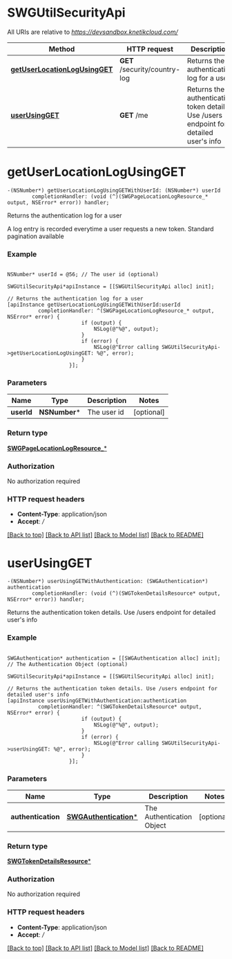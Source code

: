 # SWGUtilSecurityApi

All URIs are relative to *https://devsandbox.knetikcloud.com/*

Method | HTTP request | Description
------------- | ------------- | -------------
[**getUserLocationLogUsingGET**](SWGUtilSecurityApi.md#getuserlocationlogusingget) | **GET** /security/country-log | Returns the authentication log for a user
[**userUsingGET**](SWGUtilSecurityApi.md#userusingget) | **GET** /me | Returns the authentication token details. Use /users endpoint for detailed user&#39;s info


# **getUserLocationLogUsingGET**
```objc
-(NSNumber*) getUserLocationLogUsingGETWithUserId: (NSNumber*) userId
        completionHandler: (void (^)(SWGPageLocationLogResource_* output, NSError* error)) handler;
```

Returns the authentication log for a user

A log entry is recorded everytime a user requests a new token. Standard pagination available

### Example 
```objc

NSNumber* userId = @56; // The user id (optional)

SWGUtilSecurityApi*apiInstance = [[SWGUtilSecurityApi alloc] init];

// Returns the authentication log for a user
[apiInstance getUserLocationLogUsingGETWithUserId:userId
          completionHandler: ^(SWGPageLocationLogResource_* output, NSError* error) {
                        if (output) {
                            NSLog(@"%@", output);
                        }
                        if (error) {
                            NSLog(@"Error calling SWGUtilSecurityApi->getUserLocationLogUsingGET: %@", error);
                        }
                    }];
```

### Parameters

Name | Type | Description  | Notes
------------- | ------------- | ------------- | -------------
 **userId** | **NSNumber***| The user id | [optional] 

### Return type

[**SWGPageLocationLogResource_***](SWGPageLocationLogResource_.md)

### Authorization

No authorization required

### HTTP request headers

 - **Content-Type**: application/json
 - **Accept**: */*

[[Back to top]](#) [[Back to API list]](../README.md#documentation-for-api-endpoints) [[Back to Model list]](../README.md#documentation-for-models) [[Back to README]](../README.md)

# **userUsingGET**
```objc
-(NSNumber*) userUsingGETWithAuthentication: (SWGAuthentication*) authentication
        completionHandler: (void (^)(SWGTokenDetailsResource* output, NSError* error)) handler;
```

Returns the authentication token details. Use /users endpoint for detailed user's info

### Example 
```objc

SWGAuthentication* authentication = [[SWGAuthentication alloc] init]; // The Authentication Object (optional)

SWGUtilSecurityApi*apiInstance = [[SWGUtilSecurityApi alloc] init];

// Returns the authentication token details. Use /users endpoint for detailed user's info
[apiInstance userUsingGETWithAuthentication:authentication
          completionHandler: ^(SWGTokenDetailsResource* output, NSError* error) {
                        if (output) {
                            NSLog(@"%@", output);
                        }
                        if (error) {
                            NSLog(@"Error calling SWGUtilSecurityApi->userUsingGET: %@", error);
                        }
                    }];
```

### Parameters

Name | Type | Description  | Notes
------------- | ------------- | ------------- | -------------
 **authentication** | [**SWGAuthentication***](SWGAuthentication*.md)| The Authentication Object | [optional] 

### Return type

[**SWGTokenDetailsResource***](SWGTokenDetailsResource.md)

### Authorization

No authorization required

### HTTP request headers

 - **Content-Type**: application/json
 - **Accept**: */*

[[Back to top]](#) [[Back to API list]](../README.md#documentation-for-api-endpoints) [[Back to Model list]](../README.md#documentation-for-models) [[Back to README]](../README.md)


